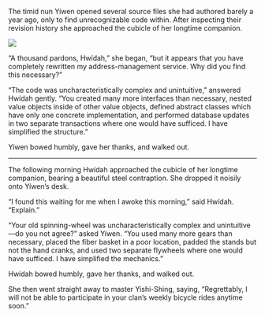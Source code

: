 The timid nun Yíwen opened several source files she had
authored barely a year ago, only to find unrecognizable code
within.  After inspecting their revision history she
approached the cubicle of her longtime companion.

![](/pages/case-112/Unicycle.jpg)

“A thousand pardons, Hwídah,” she began, “but it appears that
you have completely rewritten my address-management service.
Why did you find this necessary?”

“The code was uncharacteristically complex and
unintuitive,” answered Hwídah gently.  “You created many more
interfaces than necessary, nested value objects inside of
other value objects, defined abstract classes which have
only one concrete implementation, and performed database
updates in two separate transactions where one would have
sufficed.  I have simplified the structure.”

Yíwen bowed humbly, gave her thanks, and walked out.

----------

The following morning Hwídah approached the cubicle of her
longtime companion, bearing a beautiful steel
contraption.  She dropped it noisily onto
Yíwen’s desk.

“I found this waiting for me when I awoke this morning,”
said Hwídah.  “Explain.”

“Your old spinning-wheel was uncharacteristically complex
and unintuitive—do you not agree?” asked Yíwen.  “You
used many more gears than necessary, placed the fiber basket
in a poor location, padded the stands but not the hand
cranks, and used two separate flywheels where one would have
sufficed.  I have simplified the mechanics.”

Hwídah bowed humbly, gave her thanks, and walked out.

She then went straight away to master Yishi-Shing, saying,
“Regrettably, I will not be able to participate in your clan’s
weekly bicycle rides anytime soon.”

